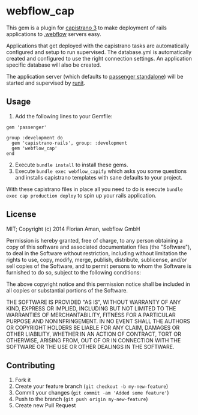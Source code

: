 # webflow_cap

This gem is a plugin for [capistrano 3](http://capistranorb.com/) to make deployment of rails applications to [.webflow](http://www.webflow.de) servers easy.

Applications that get deployed with the capistrano tasks are automatically configured and setup to run supervised.
The database.yml is automatically created and configured to use the right connection settings.
An application specific database will also be created.

The application server (which defaults to [passenger standalone](https://www.phusionpassenger.com/#about)) will be started and supervised by [runit](http://smarden.org/runit/).

## Usage

1. Add the following lines to your Gemfile:

```
gem 'passenger'

group :development do
  gem 'capistrano-rails', group: :development
  gem 'webflow_cap'
end
```

2. Execute `bundle install` to install these gems.
3. Execute `bundle exec webflow_capify` which asks you some questions and installs capistrano templates with sane defaults to your project.

With these capistrano files in place all you need to do is execute `bundle exec cap production deploy` to spin up your rails application.

## License

MIT; Copyright (c) 2014 Florian Aman, webflow GmbH

Permission is hereby granted, free of charge, to any person obtaining a copy of this software and associated documentation files (the "Software"), to deal in the Software without restriction, including without limitation the rights to use, copy, modify, merge, publish, distribute, sublicense, and/or sell copies of the Software, and to permit persons to whom the Software is furnished to do so, subject to the following conditions:

The above copyright notice and this permission notice shall be included in all copies or substantial portions of the Software.

THE SOFTWARE IS PROVIDED "AS IS", WITHOUT WARRANTY OF ANY KIND, EXPRESS OR IMPLIED, INCLUDING BUT NOT LIMITED TO THE WARRANTIES OF MERCHANTABILITY, FITNESS FOR A PARTICULAR PURPOSE AND NONINFRINGEMENT. IN NO EVENT SHALL THE AUTHORS OR COPYRIGHT HOLDERS BE LIABLE FOR ANY CLAIM, DAMAGES OR OTHER LIABILITY, WHETHER IN AN ACTION OF CONTRACT, TORT OR OTHERWISE, ARISING FROM, OUT OF OR IN CONNECTION WITH THE SOFTWARE OR THE USE OR OTHER DEALINGS IN THE SOFTWARE.

## Contributing

1. Fork it
2. Create your feature branch (`git checkout -b my-new-feature`)
3. Commit your changes (`git commit -am 'Added some feature'`)
4. Push to the branch (`git push origin my-new-feature`)
5. Create new Pull Request
